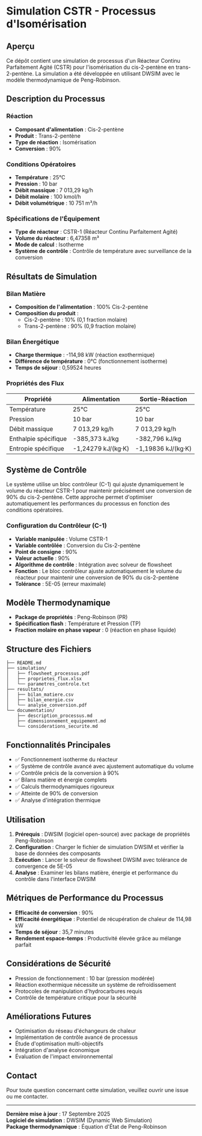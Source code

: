 # Simulation CSTR - Processus d'Isomérisation

## Aperçu

Ce dépôt contient une simulation de processus d'un Réacteur Continu Parfaitement Agité (CSTR) pour l'isomérisation du cis-2-pentène en trans-2-pentène. La simulation a été développée en utilisant DWSIM avec le modèle thermodynamique de Peng-Robinson.

## Description du Processus

### Réaction
- **Composant d'alimentation** : Cis-2-pentène
- **Produit** : Trans-2-pentène  
- **Type de réaction** : Isomérisation
- **Conversion** : 90%

### Conditions Opératoires
- **Température** : 25°C
- **Pression** : 10 bar
- **Débit massique** : 7 013,29 kg/h
- **Débit molaire** : 100 kmol/h
- **Débit volumétrique** : 10 751 m³/h

### Spécifications de l'Équipement
- **Type de réacteur** : CSTR-1 (Réacteur Continu Parfaitement Agité)
- **Volume du réacteur** : 6,47358 m³
- **Mode de calcul** : Isotherme
- **Système de contrôle** : Contrôle de température avec surveillance de la conversion

## Résultats de Simulation

### Bilan Matière
- **Composition de l'alimentation** : 100% Cis-2-pentène
- **Composition du produit** : 
  - Cis-2-pentène : 10% (0,1 fraction molaire)
  - Trans-2-pentène : 90% (0,9 fraction molaire)

### Bilan Énergétique
- **Charge thermique** : -114,98 kW (réaction exothermique)
- **Différence de température** : 0°C (fonctionnement isotherme)
- **Temps de séjour** : 0,59524 heures

### Propriétés des Flux
| Propriété | Alimentation | Sortie-Réaction |
|-----------|--------------|-----------------|
| Température | 25°C | 25°C |
| Pression | 10 bar | 10 bar |
| Débit massique | 7 013,29 kg/h | 7 013,29 kg/h |
| Enthalpie spécifique | -385,373 kJ/kg | -382,796 kJ/kg |
| Entropie spécifique | -1,24279 kJ/(kg·K) | -1,19836 kJ/(kg·K) |

## Système de Contrôle

Le système utilise un bloc contrôleur (C-1) qui ajuste dynamiquement le volume du réacteur CSTR-1 pour maintenir précisément une conversion de 90% du cis-2-pentène. Cette approche permet d'optimiser automatiquement les performances du processus en fonction des conditions opératoires.

### Configuration du Contrôleur (C-1)
- **Variable manipulée** : Volume CSTR-1
- **Variable contrôlée** : Conversion du Cis-2-pentène
- **Point de consigne** : 90%
- **Valeur actuelle** : 90%
- **Algorithme de contrôle** : Intégration avec solveur de flowsheet
- **Fonction** : Le bloc contrôleur ajuste automatiquement le volume du réacteur pour maintenir une conversion de 90% du cis-2-pentène
- **Tolérance** : 5E-05 (erreur maximale)

## Modèle Thermodynamique

- **Package de propriétés** : Peng-Robinson (PR)
- **Spécification flash** : Température et Pression (TP)
- **Fraction molaire en phase vapeur** : 0 (réaction en phase liquide)

## Structure des Fichiers

```
├── README.md
├── simulation/
│   ├── flowsheet_processus.pdf
│   ├── proprietes_flux.xlsx
│   └── parametres_controle.txt
├── resultats/
│   ├── bilan_matiere.csv
│   ├── bilan_energie.csv
│   └── analyse_conversion.pdf
└── documentation/
    ├── description_processus.md
    ├── dimensionnement_equipement.md
    └── considerations_securite.md
```

## Fonctionnalités Principales

- ✅ Fonctionnement isotherme du réacteur
- ✅ Système de contrôle avancé avec ajustement automatique du volume
- ✅ Contrôle précis de la conversion à 90%
- ✅ Bilans matière et énergie complets
- ✅ Calculs thermodynamiques rigoureux
- ✅ Atteinte de 90% de conversion
- ✅ Analyse d'intégration thermique

## Utilisation

1. **Prérequis** : DWSIM (logiciel open-source) avec package de propriétés Peng-Robinson
2. **Configuration** : Charger le fichier de simulation DWSIM et vérifier la base de données des composants
3. **Exécution** : Lancer le solveur de flowsheet DWSIM avec tolérance de convergence de 5E-05
4. **Analyse** : Examiner les bilans matière, énergie et performance du contrôle dans l'interface DWSIM

## Métriques de Performance du Processus

- **Efficacité de conversion** : 90%
- **Efficacité énergétique** : Potentiel de récupération de chaleur de 114,98 kW
- **Temps de séjour** : 35,7 minutes
- **Rendement espace-temps** : Productivité élevée grâce au mélange parfait

## Considérations de Sécurité

- Pression de fonctionnement : 10 bar (pression modérée)
- Réaction exothermique nécessite un système de refroidissement
- Protocoles de manipulation d'hydrocarbures requis
- Contrôle de température critique pour la sécurité

## Améliorations Futures

-  Optimisation du réseau d'échangeurs de chaleur
-  Implémentation de contrôle avancé de processus
-  Étude d'optimisation multi-objectifs
-  Intégration d'analyse économique
-  Évaluation de l'impact environnemental

## Contact

Pour toute question concernant cette simulation, veuillez ouvrir une issue ou me contacter.

---

**Dernière mise à jour** : 17 Septembre 2025  
**Logiciel de simulation** : DWSIM (Dynamic Web Simulation)  
**Package thermodynamique** : Équation d'État de Peng-Robinson
